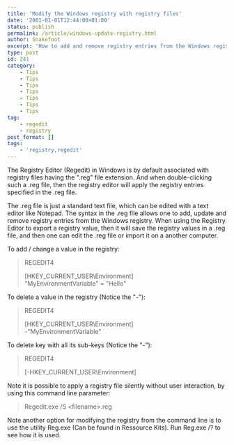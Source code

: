 ```yaml
---
title: 'Modify the Windows registry with registry files'
date: '2001-01-01T12:44:00+01:00'
status: publish
permalink: /article/windows-update-registry.html
author: Snakefoot
excerpt: 'How to add and remove registry entries from the Windows registry using .reg files'
type: post
id: 241
category:
    - Tips
    - Tips
    - Tips
    - Tips
    - Tips
    - Tips
    - Tips
tag:
    - regedit
    - registry
post_format: []
tags:
    - 'registry,regedit'
---
```

The Registry Editor (Regedit) in Windows is by default associated with registry files having the ".reg" file extension. And when double-clicking such a .reg file, then the registry editor will apply the registry entries specified in the .reg file.  
  
 The .reg file is just a standard text file, which can be edited with a text editor like Notepad. The syntax in the .reg file allows one to add, update and remove registry entries from the Windows registry. When using the Registry Editor to export a registry value, then it will save the registry values in a .reg file, and then one can edit the .reg file or import it on a another computer.  
  
 To add / change a value in the registry:

> REGEDIT4  
>   
>  \[HKEY\_CURRENT\_USER\\Environment\]  
>  "MyEnvironmentVariable" = "Hello"

 To delete a value in the registry (Notice the "-"):
> REGEDIT4  
>   
>  \[HKEY\_CURRENT\_USER\\Environment\]  
>  -"MyEnvironmentVariable"

 To delete key with all its sub-keys (Notice the "-"):
> REGEDIT4  
>   
>  \[-HKEY\_CURRENT\_USER\\Environment\]

 Note it is possible to apply a registry file silently without user interaction, by using this command line parameter:
 > Regedit.exe /S &lt;filename&gt;.reg

 Note another option for modifying the registry from the command line is to use the utility Reg.exe (Can be found in Ressource Kits). Run Reg.exe /? to see how it is used.